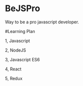 # BeJSPro
Way to be a pro javascript developer.

#Learning Plan

1, Javascript

2, NodeJS

3, Javascript ES6

4, React

5, Redux
